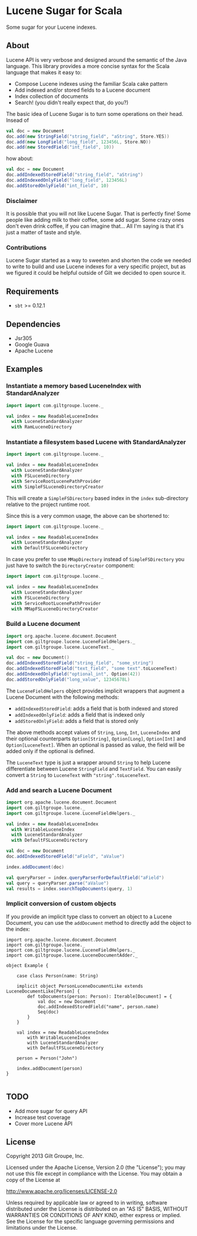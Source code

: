 # Lucene Sugar for Scala

Some sugar for your Lucene indexes.

## About

Lucene API is very verbose and designed around the semantic of the Java language. This library provides a more concise syntax for the Scala language that makes it easy to:

* Compose Lucene indexes using the familiar Scala cake pattern
* Add indexed and/or stored fields to a Lucene document
* Index collection of documents
* Search! (you didn't really expect that, do you?)

The basic idea of Lucene Sugar is to turn some operations on their head. Insead of

```scala
val doc = new Document
doc.add(new StringField("string_field", "aString", Store.YES))
doc.add(new LongField("long_field", 123456L, Store.NO))
doc.add(new StoredField("int_field", 10))
```

how about:

```scala
val doc = new Document
doc.addIndexedStoredField("string_field", "aString")
doc.addIndexedOnlyField("long_field", 123456L)
doc.addStoredOnlyField("int_field", 10)
```

### Disclaimer

It is possible that you will not like Lucene Sugar. That is perfectly fine! Some people like adding milk to their coffee, some add sugar. Some crazy ones don't even drink coffee, if you can imagine that... All I'm saying is that it's just a matter of taste and style.

### Contributions

Lucene Sugar started as a way to sweeten and shorten the code we needed to write to build and use Lucene indexes for a very specific project, but as we figured it could be helpful outside of Gilt we decided to open source it. 

## Requirements

* `sbt` >= 0.12.1

## Dependencies

* Jsr305
* Google Guava
* Apache Lucene

## Examples

### Instantiate a memory based LuceneIndex with StandardAnalyzer

```scala
import import com.giltgroupe.lucene._

val index = new ReadableLuceneIndex
  with LuceneStandardAnalyzer
  with RamLuceneDirectory
```

### Instantiate a filesystem based Lucene with StandardAnalyzer

```scala
import import com.giltgroupe.lucene._

val index = new ReadableLuceneIndex
  with LuceneStandardAnalyzer 
  with FSLuceneDirectory
  with ServiceRootLucenePathProvider
  with SimpleFSLuceneDirectoryCreator 
```

This will create a `SimpleFSDirectory` based index in the `index` sub-directory relative to the project runtime root.

Since this is a very common usage, the above can be shortened to:

```scala
import import com.giltgroupe.lucene._

val index = new ReadableLuceneIndex
  with LuceneStandardAnalyzer 
  with DefaultFSLuceneDirectory 
```

In case you prefer to use `MMapDirectory` instead of `SimpleFSDirectory` you just have to switch the `DirectoryCreator` component:

```scala
import import com.giltgroupe.lucene._

val index = new ReadableLuceneIndex
  with LuceneStandardAnalyzer 
  with FSLuceneDirectory
  with ServiceRootLucenePathProvider
  with MMapFSLuceneDirectoryCreator 
```

### Build a Lucene document

```scala
import org.apache.lucene.document.Document
import com.giltgroupe.lucene.LuceneFieldHelpers._
import com.giltgroupe.lucene.LuceneText._

val doc = new Document()
doc.addIndexedStoredField("string_field", "some_string")
doc.addIndexedStoredField("text_field", "some text".toLuceneText)
doc.addIndexedOnlyField("optional_int", Option(42))
doc.addStoredOnlyField("long_value", 12345678L)
```

The `LuceneFieldHelpers` object provides implicit wrappers that augment a Lucene Document with the following methods:

* `addIndexedStoredField`: adds a field that is both indexed and stored
* `addIndexedOnlyField`: adds a field that is indexed only 
* `addStoredOnlyField`: adds a field that is stored only

The above methods accept values of `String`, `Long`, `Int`, `LuceneIndex` and their optional counterparts `Option[String]`, `Option[Long]`, `Option[Int]` and `Option[LuceneText]`. When an optional is passed as value, the field will be added only if the optional is defined. 

The `LuceneText` type is just a wrapper around `String` to help Lucene differentiate between Lucene `StringField` and `TextField`. You can easily convert a `String` to `LuceneText` with `"string".toLuceneText`.

### Add and search a Lucene Document

```scala
import org.apache.lucene.document.Document
import com.giltgroupe.lucene._
import com.giltgroupe.lucene.LuceneFieldHelpers._

val index = new ReadableLuceneIndex
  with WritableLuceneIndex
  with LuceneStandardAnalyzer 
  with DefaultFSLuceneDirectory 

val doc = new Document
doc.addIndexedStoredField("aField", "aValue")

index.addDocument(doc)

val queryParser = index.queryParserForDefaultField("aField")
val query = queryParser.parse("aValue")
val results = index.searchTopDocuments(query, 1)
```

### Implicit conversion of custom objects

If you provide an implicit type class to convert an object to a Lucene Document, you can use the `addDocument` method to directly add the object to the index:

```
import org.apache.lucene.document.Document
import com.giltgroupe.lucene._
import com.giltgroupe.lucene.LuceneFieldHelpers._
import com.giltgroupe.lucene.LuceneDocumentAdder._

object Example {

	case class Person(name: String)

	implicit object PersonLuceneDocumentLike extends LuceneDocumentLike[Person] {
		def toDocuments(person: Person): Iterable[Document] = {
			val doc = new Document
			doc.addIndexedStoredField("name", person.name)
			Seq(doc)
		}
	}
	
	val index = new ReadableLuceneIndex
  		with WritableLuceneIndex
  		with LuceneStandardAnalyzer 
  		with DefaultFSLuceneDirectory

	person = Person("John")

	index.addDocument(person)
}


```


## TODO

* Add more sugar for query API
* Increase test coverage
* Cover more Lucene API

## License

Copyright 2013 Gilt Groupe, Inc.

Licensed under the Apache License, Version 2.0 (the "License"); you may not use this file except in compliance with the License. You may obtain a copy of the License at

http://www.apache.org/licenses/LICENSE-2.0

Unless required by applicable law or agreed to in writing, software distributed under the License is distributed on an "AS IS" BASIS, WITHOUT WARRANTIES OR CONDITIONS OF ANY KIND, either express or implied. See the License for the specific language governing permissions and limitations under the License.

